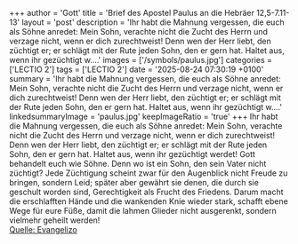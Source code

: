 +++
author = 'Gott'
title = 'Brief des Apostel Paulus an die Hebräer 12,5-7.11-13'
layout = 'post'
description = 'Ihr habt die Mahnung vergessen, die euch als Söhne anredet: Mein Sohn, verachte nicht die Zucht des Herrn und verzage nicht, wenn er dich zurechtweist! Denn wen der Herr liebt, den züchtigt er; er schlägt mit der Rute jeden Sohn, den er gern hat. Haltet aus, wenn ihr gezüchtigt w....'
images = ['/symbols/paulus.jpg']
categories = ['LECTIO 2']
tags = ['LECTIO 2']
date = '2025-08-24 07:30:19 +0100'
summary = 'Ihr habt die Mahnung vergessen, die euch als Söhne anredet: Mein Sohn, verachte nicht die Zucht des Herrn und verzage nicht, wenn er dich zurechtweist! Denn wen der Herr liebt, den züchtigt er; er schlägt mit der Rute jeden Sohn, den er gern hat. Haltet aus, wenn ihr gezüchtigt w....'
linkedsummaryImage = 'paulus.jpg'
keepImageRatio = 'true'
+++
Ihr habt die Mahnung vergessen, die euch als Söhne anredet: Mein Sohn, verachte nicht die Zucht des Herrn und verzage nicht, wenn er dich zurechtweist!
Denn wen der Herr liebt, den züchtigt er; er schlägt mit der Rute jeden Sohn, den er gern hat.
Haltet aus, wenn ihr gezüchtigt werdet! Gott behandelt euch wie Söhne.<!--more--> Denn wo ist ein Sohn, den sein Vater nicht züchtigt?
Jede Züchtigung scheint zwar für den Augenblick nicht Freude zu bringen, sondern Leid; später aber gewährt sie denen, die durch sie geschult worden sind, Gerechtigkeit als Frucht des Friedens.
Darum macht die erschlafften Hände und die wankenden Knie wieder stark,
schafft ebene Wege für eure Füße, damit die lahmen Glieder nicht ausgerenkt, sondern vielmehr geheilt werden!<br> [Quelle: Evangelizo](https://evangeliumtagfuertag.org/DE/gospel)